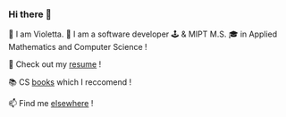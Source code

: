 ### Hi there 👋

🌱 I am Violetta. 🦋 I am a software developer 🕹 & MIPT M.S. 🎓 in Applied Mathematics and Computer Science ! 

🧐 Check out my [resume](https://violetta.dev/VIOLETTA_KULAKOVA_CV.pdf) !

📚 CS [books](https://violetta.dev/books/) which I reccomend !

📫 Find me [elsewhere](https://violetta.dev/contact/) !
<!--
**SheepIsland/Sheepisland** is a ✨ _special_ ✨ repository because its `README.md` (this file) appears on your GitHub profile.

Here are some ideas to get you started:

- 🔭 I’m currently working on ...
- 🌱 I’m currently learning ...
- 👯 I’m looking to collaborate on ...
- 🤔 I’m looking for help with ...
- 💬 Ask me about ...
- 📫 How to reach me: ...
- 😄 Pronouns: ...
- ⚡ Fun fact: ...
-->
